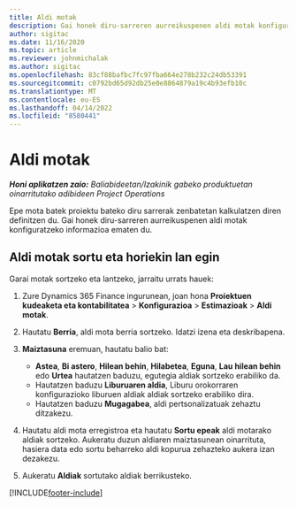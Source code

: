 ```yaml
---
title: Aldi motak
description: Gai honek diru-sarreren aurreikuspenen aldi motak konfiguratzeko informazioa ematen du.
author: sigitac
ms.date: 11/16/2020
ms.topic: article
ms.reviewer: johnmichalak
ms.author: sigitac
ms.openlocfilehash: 83cf88bafbc7fc97fba664e278b232c24db53391
ms.sourcegitcommit: c0792bd65d92db25e0e8864879a19c4b93efb10c
ms.translationtype: MT
ms.contentlocale: eu-ES
ms.lasthandoff: 04/14/2022
ms.locfileid: "8580441"
---
```

# <a name="period-types"></a>Aldi motak

_**Honi aplikatzen zaio:** Baliabideetan/Izakinik gabeko produktuetan oinarritutako adibideen Project Operations_

Epe mota batek proiektu bateko diru sarrerak zenbatetan kalkulatzen diren definitzen du. Gai honek diru-sarreren aurreikuspenen aldi motak konfiguratzeko informazioa ematen du. 

## <a name="create-and-work-with-period-types"></a>Aldi motak sortu eta horiekin lan egin
Garai motak sortzeko eta lantzeko, jarraitu urrats hauek:

1. Zure Dynamics 365 Finance ingurunean, joan hona **Proiektuen kudeaketa eta kontabilitatea** > **Konfigurazioa** > **Estimazioak** > **Aldi motak**.
2. Hautatu **Berria**, aldi mota berria sortzeko. Idatzi izena eta deskribapena.
3. **Maiztasuna** eremuan, hautatu balio bat:

    - **Astea**, **Bi astero**, **Hilean behin**, **Hilabetea**, **Eguna**, **Lau hilean behin** edo **Urtea** hautatzen baduzu, egutegia aldiak sortzeko erabiliko da. 
    - Hautatzen baduzu **Liburuaren aldia**, Liburu orokorraren konfigurazioko liburuen aldiak aldiak sortzeko erabiliko dira.
    - Hautatzen baduzu **Mugagabea**, aldi pertsonalizatuak zehaztu ditzakezu.
4. Hautatu aldi mota erregistroa eta hautatu **Sortu epeak** aldi motarako aldiak sortzeko. Aukeratu duzun aldiaren maiztasunean oinarrituta, hasiera data edo sortu beharreko aldi kopurua zehazteko aukera izan dezakezu.
5. Aukeratu **Aldiak** sortutako aldiak berrikusteko.



[!INCLUDE[footer-include](../includes/footer-banner.md)]